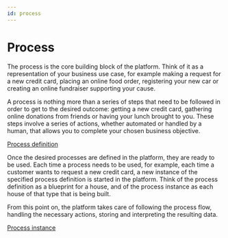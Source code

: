 ```yaml
---
id: process
---
```


# Process

The process is the core building block of the platform. Think of it as a representation of your business use case, for example making a request for a new credit card, placing an online food order, registering your new car or creating an online fundraiser supporting your cause.

A process is nothing more than a series of steps that need to be followed in order to get to the desired outcome: getting a new credit card, gathering online donations from friends or having your lunch brought to you. These steps involve a series of actions, whether automated or handled by a human, that allows you to complete your chosen business objective.


[Process definition](process-definition)


Once the desired processes are defined in the platform, they are ready to be used. Each time a process needs to be used, for example, each time a customer wants to request a new credit card, a new instance of the specified process definition is started in the platform. Think of the process definition as a  blueprint for a house, and of the process instance as each house of that type that is being built.

From this point on,  the platform takes care of following the process flow, handling the necessary actions, storing and interpreting the resulting data.

[Process instance](process-instance)
